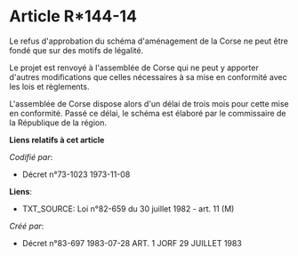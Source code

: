 # Article R*144-14

Le refus d'approbation du schéma d'aménagement de la Corse ne peut être fondé que sur des motifs de légalité.

Le projet est renvoyé à l'assemblée de Corse qui ne peut y apporter d'autres modifications que celles nécessaires à sa mise
en conformité avec les lois et règlements.

L'assemblée de Corse dispose alors d'un délai de trois mois pour cette mise en conformité. Passé ce délai, le schéma est
élaboré par le commissaire de la République de la région.

**Liens relatifs à cet article**

_Codifié par_:

  - Décret n°73-1023 1973-11-08

**Liens**:

  - TXT_SOURCE: Loi n°82-659 du 30 juillet 1982 - art. 11 (M)

_Créé par_:

  - Décret n°83-697 1983-07-28 ART. 1 JORF 29 JUILLET 1983
